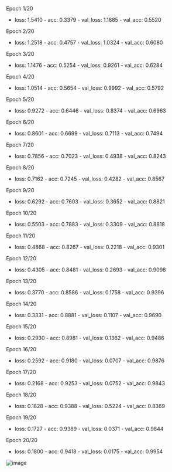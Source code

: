 Epoch 1/20
- loss: 1.5410 - acc: 0.3379 - val_loss: 1.1885 - val_acc: 0.5520

Epoch 2/20
- loss: 1.2518 - acc: 0.4757 - val_loss: 1.0324 - val_acc: 0.6080

Epoch 3/20
- loss: 1.1476 - acc: 0.5254 - val_loss: 0.9261 - val_acc: 0.6284

Epoch 4/20
- loss: 1.0514 - acc: 0.5654 - val_loss: 0.9992 - val_acc: 0.5792

Epoch 5/20
- loss: 0.9272 - acc: 0.6446 - val_loss: 0.8374 - val_acc: 0.6963

Epoch 6/20
- loss: 0.8601 - acc: 0.6699 - val_loss: 0.7113 - val_acc: 0.7494

Epoch 7/20
- loss: 0.7856 - acc: 0.7023 - val_loss: 0.4938 - val_acc: 0.8243

Epoch 8/20
- loss: 0.7162 - acc: 0.7245 - val_loss: 0.4282 - val_acc: 0.8567

Epoch 9/20
- loss: 0.6292 - acc: 0.7603 - val_loss: 0.3652 - val_acc: 0.8821

Epoch 10/20
- loss: 0.5503 - acc: 0.7883 - val_loss: 0.3309 - val_acc: 0.8818

Epoch 11/20
- loss: 0.4868 - acc: 0.8267 - val_loss: 0.2218 - val_acc: 0.9301

Epoch 12/20
- loss: 0.4305 - acc: 0.8481 - val_loss: 0.2693 - val_acc: 0.9098

Epoch 13/20
- loss: 0.3770 - acc: 0.8586 - val_loss: 0.1758 - val_acc: 0.9396

Epoch 14/20
- loss: 0.3331 - acc: 0.8881 - val_loss: 0.1107 - val_acc: 0.9690

Epoch 15/20
- loss: 0.2930 - acc: 0.8981 - val_loss: 0.1362 - val_acc: 0.9486

Epoch 16/20
- loss: 0.2592 - acc: 0.9180 - val_loss: 0.0707 - val_acc: 0.9876

Epoch 17/20
- loss: 0.2168 - acc: 0.9253 - val_loss: 0.0752 - val_acc: 0.9843

Epoch 18/20
- loss: 0.1828 - acc: 0.9388 - val_loss: 0.5224 - val_acc: 0.8369

Epoch 19/20
- loss: 0.1727 - acc: 0.9389 - val_loss: 0.0371 - val_acc: 0.9844

Epoch 20/20
- loss: 0.1800 - acc: 0.9418 - val_loss: 0.0175 - val_acc: 0.9954


![image](https://user-images.githubusercontent.com/14818907/57984127-5f847780-7a50-11e9-87a9-6c0e666fad13.png)
